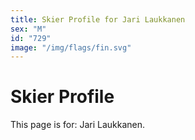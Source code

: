 ```yaml
---
title: Skier Profile for Jari Laukkanen
sex: "M"
id: "729"
image: "/img/flags/fin.svg" 
---
```


# Skier Profile

This page is for: Jari Laukkanen.
    